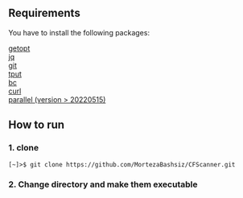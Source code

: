 ## Requirements
You have to install the following packages:

[getopt](https://linux.die.net/man/3/getopt)<br>
[jq](https://stedolan.github.io/jq/)<br>
[git](https://git-scm.com/)<br>
[tput](https://command-not-found.com/tput)<br>
[bc](https://www.gnu.org/software/bc/)<br>
[curl](https://curl.se/download.html)<br>
[parallel (version > 20220515)](https://www.gnu.org/software/parallel/)

## How to run
### 1. clone

```shell
[~]>$ git clone https://github.com/MortezaBashsiz/CFScanner.git
```

### 2. Change directory and make them executable

```shel